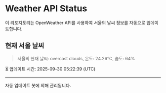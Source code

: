 
# Weather API Status

이 리포지토리는 OpenWeather API를 사용하여 서울의 날씨 정보를 자동으로 업데이트합니다.

## 현재 서울 날씨
> 서울의 현재 날씨: overcast clouds, 온도: 24.26°C, 습도: 64%

⏳ 업데이트 시간: 2025-09-30 05:22:39 (UTC)

---
자동 업데이트 봇에 의해 관리됩니다.
